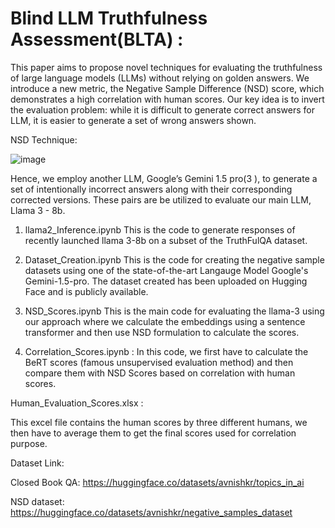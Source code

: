 # Blind LLM Truthfulness Assessment(BLTA) :
This paper aims to propose novel techniques for evaluating the truthfulness of large language models
(LLMs) without relying on golden answers. We introduce a new metric, the Negative Sample
Difference (NSD) score, which demonstrates a high correlation with human scores. Our key idea
is to invert the evaluation problem: while it is difficult to generate correct answers for LLM, it is
easier to generate a set of wrong answers shown.

NSD Technique:

![image](https://github.com/avnCode/Topics_in_AI/assets/111170719/96ec8318-d1c3-46b3-8b10-9d5b2837e61e)




Hence, we employ another LLM, Google’s Gemini 1.5 pro(3 ), to generate a set of
intentionally incorrect answers along with their corresponding corrected versions. These pairs are be
utilized to evaluate our main LLM, Llama 3 - 8b.



1) llama2_Inference.ipynb 
This is the code to generate responses of recently launched llama 3-8b on a subset of the TruthFulQA dataset. 

2) Dataset_Creation.ipynb 
This is the code for creating the negative sample datasets using one of the state-of-the-art Langauge Model Google's Gemini-1.5-pro. The dataset created has been uploaded on Hugging Face and is publicly available. 

3) NSD_Scores.ipynb
This is the main code for evaluating the llama-3 using our approach where we calculate the embeddings using a sentence transformer and then use NSD formulation to calculate the scores.

4) Correlation_Scores.ipynb : 
In this code, we first have to calculate the BeRT scores (famous unsupervised evaluation method) and then compare them with NSD Scores based on correlation with human scores.


Human_Evaluation_Scores.xlsx : 

This excel file contains the human scores by three different humans, we then have to average them to get the final scores used for correlation purpose. 

Dataset Link:

Closed Book QA: https://huggingface.co/datasets/avnishkr/topics_in_ai

NSD dataset: https://huggingface.co/datasets/avnishkr/negative_samples_dataset
